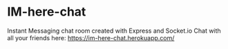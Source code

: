 # IM-here-chat
Instant Messaging chat room created with Express and Socket.io
Chat with all your friends here: https://im-here-chat.herokuapp.com/
